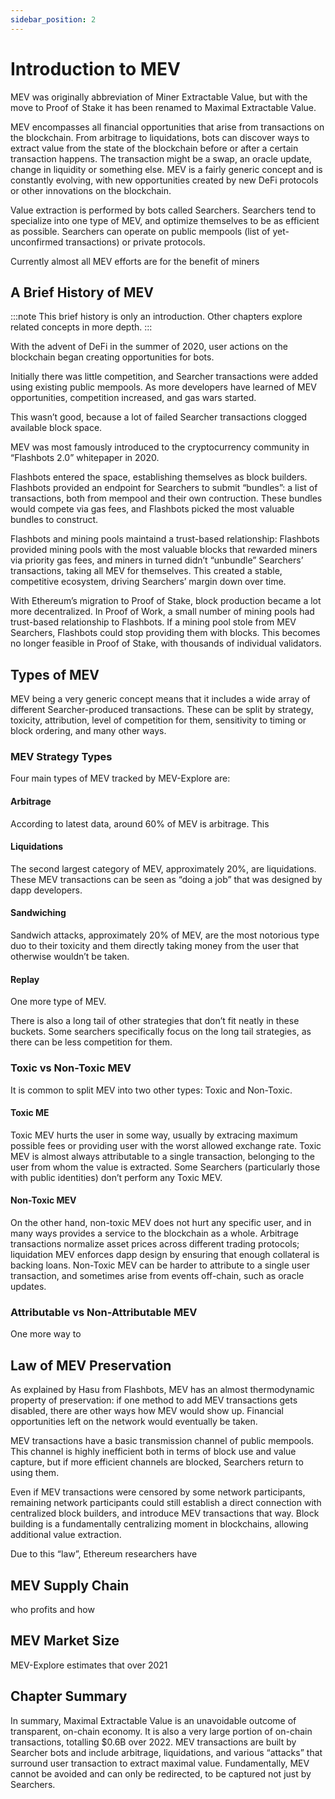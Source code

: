 ```yaml
---
sidebar_position: 2
---
```


# Introduction to MEV

MEV was originally abbreviation of Miner Extractable Value, but with the move to Proof of Stake it has been renamed to Maximal Extractable Value.

MEV encompasses all financial opportunities that arise from transactions on the blockchain. From arbitrage to liquidations, bots can discover ways to extract value from the state of the blockchain before or after a certain transaction happens. The transaction might be a swap, an oracle update, change in liquidity or something else. MEV is a fairly generic concept and is constantly evolving, with new opportunities created by new DeFi protocols or other innovations on the blockchain. 

Value extraction is performed by bots called Searchers. Searchers tend to specialize into one type of MEV, and optimize themselves to be as efficient as possible. Searchers can operate on public mempools (list of yet-unconfirmed transactions) or private protocols.

Currently almost all MEV efforts are for the benefit of miners

## A Brief History of MEV

:::note
This brief history is only an introduction. Other chapters explore related concepts in more depth.
:::

With the advent of DeFi in the summer of 2020, user actions on the blockchain began creating opportunities for bots.

Initially there was little competition, and Searcher transactions were added using existing public mempools. As more developers have learned of MEV opportunities, competition increased, and gas wars started.

This wasn’t good, because a lot of failed Searcher transactions clogged available block space.

MEV was most famously introduced to the cryptocurrency community in “Flashbots 2.0” whitepaper in 2020.

Flashbots entered the space, establishing themselves as block builders. Flashbots provided an endpoint for Searchers to submit “bundles”: a list of transactions, both from mempool and their own contruction. These bundles would compete via gas fees, and Flashbots picked the most valuable bundles to construct. 

Flashbots and mining pools maintaind a trust-based relationship: Flashbots provided mining pools with the most valuable blocks that rewarded miners via priority gas fees, and miners in turned didn’t “unbundle” Searchers’ transactions, taking all MEV for themselves. This created a stable, competitive ecosystem, driving Searchers’ margin down over time.

With Ethereum’s migration to Proof of Stake, block production became a lot more decentralized. In Proof of Work, a small number of mining pools had trust-based relationship to Flashbots. If a mining pool stole from MEV Searchers, Flashbots could stop providing them with blocks. This becomes no longer feasible in Proof of Stake, with thousands of individual validators.

## Types of MEV

MEV being a very generic concept means that it includes a wide array of different Searcher-produced transactions. These can be split by strategy, toxicity, attribution, level of competition for them, sensitivity to timing or block ordering, and many other ways.

### MEV Strategy Types

Four main types of MEV tracked by MEV-Explore are:

#### Arbitrage

According to latest data, around 60% of MEV is arbitrage. This 

#### Liquidations

The second largest category of MEV, approximately 20%, are liquidations. These MEV transactions can be seen as “doing a job” that was designed by dapp developers.

#### Sandwiching

Sandwich attacks, approximately 20% of MEV, are the most notorious type duo to their toxicity and them directly taking money from the user that otherwise wouldn’t be taken.

#### Replay

One more type of MEV.

There is also a long tail of other strategies that don’t fit neatly in these buckets. Some searchers specifically focus on the long tail strategies, as there can be less competition for them.

### Toxic vs Non-Toxic MEV
It is common to split MEV into two other types: Toxic and Non-Toxic.

#### Toxic ME

Toxic MEV hurts the user in some way, usually by extracing maximum possible fees or providing user with the worst allowed exchange rate. Toxic MEV is almost always attributable to a single transaction, belonging to the user from whom the value is extracted. Some Searchers (particularly those with public identities) don’t perform any Toxic MEV.

#### Non-Toxic MEV

On the other hand, non-toxic MEV does not hurt any specific user, and in many ways provides a service to the blockchain as a whole. Arbitrage transactions normalize asset prices across different trading protocols; liquidation MEV enforces dapp design by ensuring that enough collateral is backing loans. Non-Toxic MEV can be harder to attribute to a single user transaction, and sometimes arise from events off-chain, such as oracle updates.

### Attributable vs Non-Attributable MEV

One more way to 

## Law of MEV Preservation

As explained by Hasu from Flashbots, MEV has an almost thermodynamic property of preservation: if one method to add MEV transactions gets disabled, there are other ways how MEV would show up. Financial opportunities left on the network would eventually be taken.

MEV transactions have a basic transmission channel of public mempools. This channel is highly inefficient both in terms of block use and value capture, but if more efficient channels are blocked, Searchers return to using them.

Even if MEV transactions were censored by some network participants, remaining network participants could still establish a direct connection with centralized block builders, and introduce MEV transactions that way. Block building is a fundamentally centralizing moment in blockchains, allowing additional value extraction.

Due to this “law”, Ethereum researchers have 

## MEV Supply Chain

who profits and how

## MEV Market Size

MEV-Explore estimates that over 2021

## Chapter Summary

In summary, Maximal Extractable Value is an unavoidable outcome of transparent, on-chain economy. It is also a very large portion of on-chain transactions, totalling $0.6B over 2022. MEV transactions are built by Searcher bots and include arbitrage, liquidations, and various “attacks” that surround user transaction to extract maximal value. Fundamentally, MEV cannot be avoided and can only be redirected, to be captured not just by Searchers.